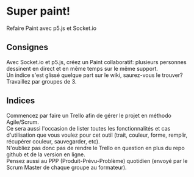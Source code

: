 # Super paint!
Refaire Paint avec p5.js et Socket.io

## Consignes
Avec Socket.io et p5.js, créez un Paint collaboratif: plusieurs personnes dessinent en direct et en même temps sur le même support.     
Un indice s'est glissé quelque part sur le wiki, saurez-vous le trouver?      
Travaillez par groupes de 3.

## Indices
Commencez par faire un Trello afin de gérer le projet en méthodo Agile/Scrum.    
Ce sera aussi l'occasion de lister toutes les fonctionnalités et cas d'utilisation que vous voulez pour cet outil (trait, couleur, forme, remplir, récupérer couleur, sauvegarder, etc).   
N'oubliez pas donc pas de rendre le Trello en question en plus du repo github et de la version en ligne.    
Pensez aussi au PPP (Produit-Prévu-Problème) quotidien (envoyé par le Scrum Master de chaque groupe au formateur).     
